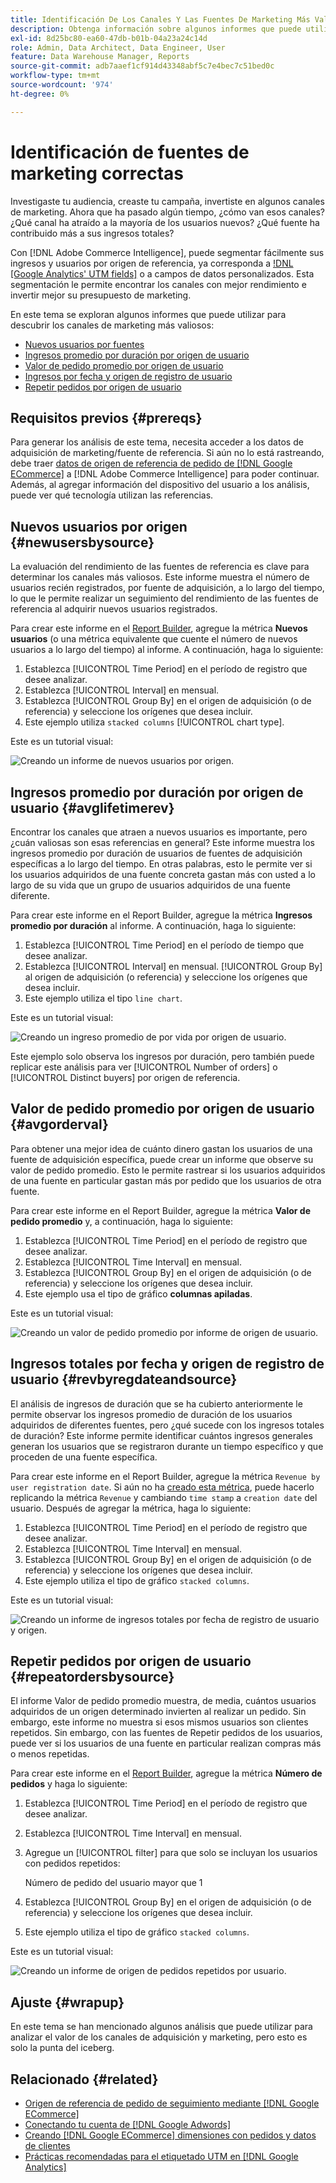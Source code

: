 ```yaml
---
title: Identificación De Los Canales Y Las Fuentes De Marketing Más Valiosas
description: Obtenga información sobre algunos informes que puede utilizar para descubrir los canales de marketing más valiosos.
exl-id: 8d25bc80-ea60-47db-b01b-04a23a24c14d
role: Admin, Data Architect, Data Engineer, User
feature: Data Warehouse Manager, Reports
source-git-commit: adb7aaef1cf914d43348abf5c7e4bec7c51bed0c
workflow-type: tm+mt
source-wordcount: '974'
ht-degree: 0%

---
```


# Identificación de fuentes de marketing correctas

Investigaste tu audiencia, creaste tu campaña, invertiste en algunos canales de marketing. Ahora que ha pasado algún tiempo, ¿cómo van esos canales? ¿Qué canal ha atraído a la mayoría de los usuarios nuevos? ¿Qué fuente ha contribuido más a sus ingresos totales?

Con [!DNL Adobe Commerce Intelligence], puede segmentar fácilmente sus ingresos y usuarios por origen de referencia, ya corresponda a [!DNL [Google Analytics' UTM fields]](https://support.google.com/analytics/answer/1191184?hl=en) o a campos de datos personalizados. Esta segmentación le permite encontrar los canales con mejor rendimiento e invertir mejor su presupuesto de marketing.

En este tema se exploran algunos informes que puede utilizar para descubrir los canales de marketing más valiosos:

* [Nuevos usuarios por fuentes](#newusersbysource)
* [Ingresos promedio por duración por origen de usuario](#avglifetimerev)
* [Valor de pedido promedio por origen de usuario](#avgorderval)
* [Ingresos por fecha y origen de registro de usuario](#revbyregdateandsource)
* [Repetir pedidos por origen de usuario](#repeatordersbysource)

## Requisitos previos {#prereqs}

Para generar los análisis de este tema, necesita acceder a los datos de adquisición de marketing/fuente de referencia. Si aún no lo está rastreando, debe traer [datos de origen de referencia de pedido de [!DNL Google ECommerce]](../importing-data/integrations/google-ecommerce.md) a [!DNL Adobe Commerce Intelligence] para poder continuar. Además, al agregar información del dispositivo del usuario a los análisis, puede ver qué tecnología utilizan las referencias.

## Nuevos usuarios por origen {#newusersbysource}

La evaluación del rendimiento de las fuentes de referencia es clave para determinar los canales más valiosos. Este informe muestra el número de usuarios recién registrados, por fuente de adquisición, a lo largo del tiempo, lo que le permite realizar un seguimiento del rendimiento de las fuentes de referencia al adquirir nuevos usuarios registrados.

Para crear este informe en el [Report Builder](../../tutorials/using-visual-report-builder.md), agregue la métrica **Nuevos usuarios** (o una métrica equivalente que cuente el número de nuevos usuarios a lo largo del tiempo) al informe. A continuación, haga lo siguiente:

1. Establezca [!UICONTROL Time Period] en el período de registro que desee analizar.
1. Establezca [!UICONTROL Interval] en mensual.
1. Establezca [!UICONTROL Group By] en el origen de adquisición (o de referencia) y seleccione los orígenes que desea incluir.
1. Este ejemplo utiliza `stacked columns` [!UICONTROL chart type].

Este es un tutorial visual:

![Creando un informe de nuevos usuarios por origen.](../../assets/New_Users_by_source.gif)

## Ingresos promedio por duración por origen de usuario {#avglifetimerev}

Encontrar los canales que atraen a nuevos usuarios es importante, pero ¿cuán valiosas son esas referencias en general? Este informe muestra los ingresos promedio por duración de usuarios de fuentes de adquisición específicas a lo largo del tiempo. En otras palabras, esto le permite ver si los usuarios adquiridos de una fuente concreta gastan más con usted a lo largo de su vida que un grupo de usuarios adquiridos de una fuente diferente.

Para crear este informe en el Report Builder, agregue la métrica **Ingresos promedio por duración** al informe. A continuación, haga lo siguiente:

1. Establezca [!UICONTROL Time Period] en el período de tiempo que desee analizar.
1. Establezca [!UICONTROL Interval] en mensual.
   [!UICONTROL Group By] al origen de adquisición (o referencia) y seleccione los orígenes que desea incluir.
1. Este ejemplo utiliza el tipo `line chart`.

Este es un tutorial visual:

![Creando un ingreso promedio de por vida por origen de usuario](../../assets/Lifetime_revenue_by_user_source.gif).

Este ejemplo solo observa los ingresos por duración, pero también puede replicar este análisis para ver [!UICONTROL Number of orders] o [!UICONTROL Distinct buyers] por origen de referencia.

## Valor de pedido promedio por origen de usuario {#avgorderval}

Para obtener una mejor idea de cuánto dinero gastan los usuarios de una fuente de adquisición específica, puede crear un informe que observe su valor de pedido promedio. Esto le permite rastrear si los usuarios adquiridos de una fuente en particular gastan más por pedido que los usuarios de otra fuente.

Para crear este informe en el Report Builder, agregue la métrica **Valor de pedido promedio** y, a continuación, haga lo siguiente:

1. Establezca [!UICONTROL Time Period] en el período de registro que desee analizar.
1. Establezca [!UICONTROL Time Interval] en mensual.
1. Establezca [!UICONTROL Group By] en el origen de adquisición (o de referencia) y seleccione los orígenes que desea incluir.
1. Este ejemplo usa el tipo de gráfico **columnas apiladas**.

Este es un tutorial visual:

![Creando un valor de pedido promedio por informe de origen de usuario.](../../assets/Average_order_value_by_source.gif)

## Ingresos totales por fecha y origen de registro de usuario {#revbyregdateandsource}

El análisis de ingresos de duración que se ha cubierto anteriormente le permite observar los ingresos promedio de duración de los usuarios adquiridos de diferentes fuentes, pero ¿qué sucede con los ingresos totales de duración? Este informe permite identificar cuántos ingresos generales generan los usuarios que se registraron durante un tiempo específico y que proceden de una fuente específica.

Para crear este informe en el Report Builder, agregue la métrica `Revenue by user registration date`. Si aún no ha [creado esta métrica](../../data-user/reports/ess-manage-data-metrics.md), puede hacerlo replicando la métrica `Revenue` y cambiando `time stamp` a `creation date` del usuario. Después de agregar la métrica, haga lo siguiente:

1. Establezca [!UICONTROL Time Period] en el período de registro que desee analizar.
1. Establezca [!UICONTROL Time Interval] en mensual.
1. Establezca [!UICONTROL Group By] en el origen de adquisición (o de referencia) y seleccione los orígenes que desea incluir.
1. Este ejemplo utiliza el tipo de gráfico `stacked columns`.

Este es un tutorial visual:

![Creando un informe de ingresos totales por fecha de registro de usuario y origen.](../../assets/Revenue_by_user_registration_date_and_source.gif)

## Repetir pedidos por origen de usuario {#repeatordersbysource}

El informe Valor de pedido promedio muestra, de media, cuántos usuarios adquiridos de un origen determinado invierten al realizar un pedido. Sin embargo, este informe no muestra si esos mismos usuarios son clientes repetidos. Sin embargo, con las fuentes de Repetir pedidos de los usuarios, puede ver si los usuarios de una fuente en particular realizan compras más o menos repetidas.

Para crear este informe en el [Report Builder](../../tutorials/using-visual-report-builder.md), agregue la métrica **Número de pedidos** y haga lo siguiente:

1. Establezca [!UICONTROL Time Period] en el período de registro que desee analizar.
1. Establezca [!UICONTROL Time Interval] en mensual.
1. Agregue un [!UICONTROL filter] para que solo se incluyan los usuarios con pedidos repetidos:

   Número de pedido del usuario mayor que 1

1. Establezca [!UICONTROL Group By] en el origen de adquisición (o de referencia) y seleccione los orígenes que desea incluir.
1. Este ejemplo utiliza el tipo de gráfico `stacked columns`.

Este es un tutorial visual:

![Creando un informe de origen de pedidos repetidos por usuario.](../../assets/Repeat_orders_by_user_source.gif)


## Ajuste {#wrapup}

En este tema se han mencionado algunos análisis que puede utilizar para analizar el valor de los canales de adquisición y marketing, pero esto es solo la punta del iceberg.

## Relacionado {#related}

* [Origen de referencia de pedido de seguimiento mediante  [!DNL Google ECommerce]](../importing-data/integrations/google-ecommerce.md)
* [Conectando tu cuenta de  [!DNL Google Adwords] ](../importing-data/integrations/google-adwords.md)
* [Creando  [!DNL Google ECommerce] dimensiones con pedidos y datos de clientes](../data-warehouse-mgr/bldg-google-ecomm-dim.md)
* [Prácticas recomendadas para el etiquetado UTM en  [!DNL Google Analytics]](../../best-practices/utm-tagging-google.md)
